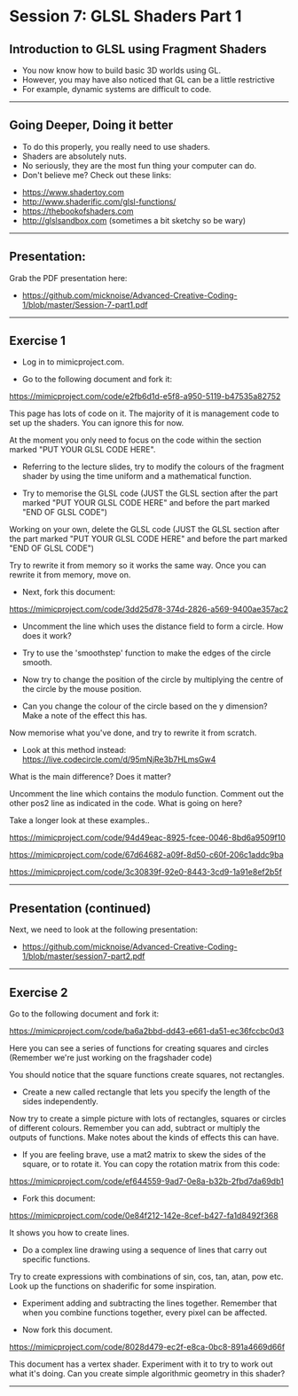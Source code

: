 # Session 7: GLSL Shaders Part 1

## Introduction to GLSL using Fragment Shaders

* You now know how to build basic 3D worlds using GL.
* However, you may have also noticed that GL can be a little restrictive
* For example, dynamic systems are difficult to code.

---

## Going Deeper, Doing it better

* To do this properly, you really need to use shaders.
* Shaders are absolutely nuts.
* No seriously, they are the most fun thing your computer can do.
* Don't believe me? Check out these links:

- https://www.shadertoy.com
- http://www.shaderific.com/glsl-functions/
- https://thebookofshaders.com
- http://glslsandbox.com (sometimes a bit sketchy so be wary)

---

## Presentation:

Grab the PDF presentation here:

- https://github.com/micknoise/Advanced-Creative-Coding-1/blob/master/Session-7-part1.pdf

---

## Exercise 1

* Log in to mimicproject.com.

* Go to the following document and fork it:

https://mimicproject.com/code/e2fb6d1d-e5f8-a950-5119-b47535a82752

This page has lots of code on it. The majority of it is management code to set up the shaders. You can ignore this for now.

At the moment you only need to focus on the code within the section marked "PUT YOUR GLSL CODE HERE".

* Referring to the lecture slides, try to modify the colours of the fragment shader by using the time uniform and a mathematical function.

* Try to memorise the GLSL code (JUST the GLSL section after the part marked "PUT YOUR GLSL CODE HERE" and before the part marked "END OF GLSL CODE")

Working on your own, delete the GLSL code (JUST the GLSL section after the part marked "PUT YOUR GLSL CODE HERE" and before the part marked "END OF GLSL CODE")

Try to rewrite it from memory so it works the same way. Once you can rewrite it from memory, move on.

* Next, fork this document:

https://mimicproject.com/code/3dd25d78-374d-2826-a569-9400ae357ac2

* Uncomment the line which uses the distance field to form a circle. How does it work?

* Try to use the 'smoothstep' function to make the edges of the circle smooth.

* Now try to change the position of the circle by multiplying the centre of the circle by the mouse position.

* Can you change the colour of the circle based on the y dimension? Make a note of the effect this has.

Now memorise what you've done, and try to rewrite it from scratch.

* Look at this method instead: https://live.codecircle.com/d/95mNjRe3b7HLmsGw4

What is the main difference? Does it matter?

Uncomment the line which contains the modulo function. Comment out the other pos2 line as indicated in the code. What is going on here?

Take a longer look at these examples..

https://mimicproject.com/code/94d49eac-8925-fcee-0046-8bd6a9509f10

https://mimicproject.com/code/67d64682-a09f-8d50-c60f-206c1addc9ba

https://mimicproject.com/code/3c30839f-92e0-8443-3cd9-1a91e8ef2b5f

---

## Presentation (continued)

Next, we need to look at the following presentation:

- https://github.com/micknoise/Advanced-Creative-Coding-1/blob/master/session7-part2.pdf

---

## Exercise 2

Go to the following document and fork it:

https://mimicproject.com/code/ba6a2bbd-dd43-e661-da51-ec36fccbc0d3

Here you can see a series of functions for creating squares and circles (Remember we're just working on the fragshader code)

You should notice that the square functions create squares, not rectangles.

* Create a new called rectangle that lets you specify the length of the sides independently.

Now try to create a simple picture with lots of rectangles, squares or circles of different colours. Remember you can add, subtract or multiply the outputs of functions. Make notes about the kinds of effects this can have.

* If you are feeling brave, use a mat2 matrix to skew the sides of the square, or to rotate it. You can copy the rotation matrix from this code:

https://mimicproject.com/code/ef644559-9ad7-0e8a-b32b-2fbd7da69db1

* Fork this document:

https://mimicproject.com/code/0e84f212-142e-8cef-b427-fa1d8492f368

It shows you how to create lines.

* Do a complex line drawing using a sequence of lines that carry out specific functions.

Try to create expressions with combinations of sin, cos, tan, atan, pow etc. Look up the functions on shaderific for some inspiration.

* Experiment adding and subtracting the lines together. Remember that when you combine functions together, every pixel can be affected.

* Now fork this document.

https://mimicproject.com/code/8028d479-ec2f-e8ca-0bc8-891a4669d66f

This document has a vertex shader. Experiment with it to try to work out what it's doing. Can you create simple algorithmic geometry in this shader?

---
